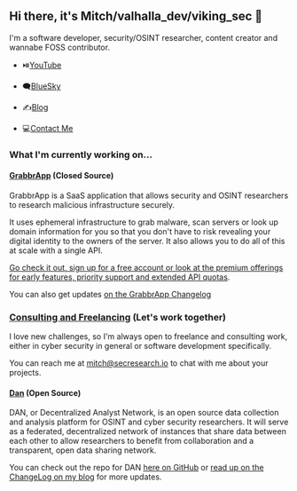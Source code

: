## Hi there, it's Mitch/valhalla_dev/viking_sec 👋

I'm a software developer, security/OSINT researcher, content creator and wannabe FOSS contributor.

* ⏯️[YouTube](https://www.youtube.com/channel/UCSXxklOmlUOJfjzOkKM07gg)

* 🗨️[BlueSky](https://bsky.app/profile/valhallaresearch.net)

* ✍️[Blog](https://valhallaresearch.net)

* 💻[Contact Me](mailto:mitch@secresearch.io)

### What I'm currently working on...
#### [GrabbrApp](https://grabbrapp.io) (Closed Source)
GrabbrApp is a SaaS application that allows security and OSINT researchers to research malicious infrastructure securely.

It uses ephemeral infrastructure to grab malware, scan servers or look up domain information for you so that you don't have to risk revealing your digital identity to the owners of the server. It also allows you to do all of this at scale with a single API.

[Go check it out, sign up for a free account or look at the premium offerings for early features, priority support and extended API quotas](https://grabbrapp.io).

You can also get updates [on the GrabbrApp Changelog](https://valhallaresearch.net/GrabbrApp/Changelog)

### [Consulting and Freelancing](mailto:mitch@secresearch.io) (Let's work together)

I love new challenges, so I'm always open to freelance and consulting work, either in cyber security in general or software development specifically.

You can reach me at mitch@secresearch.io to chat with me about your projects.
#### [Dan](https://github.com/vikingSec/dan) (Open Source)
DAN, or Decentralized Analyst Network, is an open source data collection and analysis platform for OSINT and cyber security researchers. It will serve as a federated, decentralized network of instances that share data between each other to allow researchers to benefit from collaboration and a transparent, open data sharing network.

You can check out the repo for DAN [here on GitHub](https://github.com/vikingSec/dan) or [read up on the ChangeLog on my blog](https://valhallaresearch.net/DAN/Changelog) for more updates.



